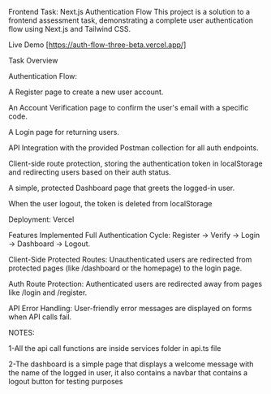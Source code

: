 Frontend Task: Next.js Authentication Flow
This project is a solution to a frontend assessment task, demonstrating a complete user authentication flow using Next.js and Tailwind CSS.

Live Demo
[https://auth-flow-three-beta.vercel.app/]

Task Overview

Authentication Flow:

A Register page to create a new user account.

An Account Verification page to confirm the user's email with a specific code.

A Login page for returning users.

API Integration with the provided Postman collection for all auth endpoints.

Client-side route protection, storing the authentication token in localStorage and redirecting users based on their auth status.

A simple, protected Dashboard page that greets the logged-in user.

When the user logout, the token is deleted from localStorage


Deployment: Vercel

Features Implemented
Full Authentication Cycle: Register -> Verify -> Login -> Dashboard -> Logout.

Client-Side Protected Routes: Unauthenticated users are redirected from protected pages (like /dashboard or the homepage) to the login page.

Auth Route Protection: Authenticated users are redirected away from pages like /login and /register.

API Error Handling: User-friendly error messages are displayed on forms when API calls fail.


NOTES:

1-All the api call functions are inside services folder in api.ts file

2-The dashboard is a simple page that displays a welcome message with the name of the logged in user, it also contains a navbar that contains a logout button for testing purposes